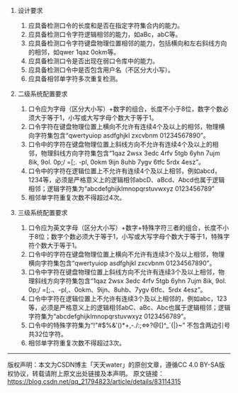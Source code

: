 1. 设计要求

   1. 应具备检测口令的长度和是否在指定字符集合内的能力。
   2. 应具备检测口令字符逻辑相邻的能力，如aBc，abC等。
   3. 应具备检测口令字符键盘物理位置相邻的能力，包括横向和左右斜线方向的相邻，如qwer 1qaz 0okm等。
   4. 应具备检测口令是否出现在弱口令库中的能力。
   5. 应具备检测口令中是否包含用户名（不区分大小写）。
   6. 应具备相邻单字符多次重复检测。

2. 二级系统配置要求

   1. 口令应为字母（区分大小写）+数字的组合，长度不小于8位，数字个数必须大于等于1，小写或大写字母个数大于等于1。
   2. 口令字符在键盘物理位置上横向不允许有连续4个及以上的相邻，物理横向字符集包含“qwertyuiop asdfghjkl zxcvbnm 01234567890”。
   3. 口令中的字符在键盘物理位置上斜线方向不允许有连续4个及以上的相邻，物理斜线方向字符集包含“1qaz 2wsx 3edc 4rfv 5tgb 6yhn 7ujm 8ik, 9ol. 0p;/ =[;. -pl, 0okm 9ijn 8uhb 7ygv 6tfc 5rdx 4esz”。
   4. 口令中的字符在逻辑位置上不允许有连续4个及以上相邻，例如abcd，1234等，必须是严格意义上的逻辑相邻abcD、aBcd、Abcd也属于逻辑相邻；逻辑字符集为“abcdefghijklmnopqrstuvwxyz 0123456789”
   5. 相邻单字符重复次数不得超过4次。

3. 三级系统配置要求

   1. 口令应为英文字母（区分大小写）+数字+特殊字符三者的组合，长度不小于8位；数字个数必须大于等于1，小写或大写字母个数大于等于1，特殊字符个数大于等于1。
   2. 口令中的字符在键盘物理位置上横向不允许有连续3个及以上相邻，物理横向字符集包含“qwertyuiop asdfghjkl zxcvbnm 01234567890”。
   3. 口令中字符在键盘物理位置上斜线方向不允许有连续3个及以上相邻，物理斜线方向字符集包含“1qaz 2wsx 3edc 4rfv 5tgb 6yhn 7ujm 8ik, 9ol. 0p;/ =[;.、-pl,、0okm、9ijn、8uhb、7ygv 6tfc、5rdx 4esz”。
   4. 口令中字符在逻辑位置上不允许有连续3个及以上相邻的，例如abc，123等，必须是严格意义上的逻辑相邻abC、aBc、Abc也属于逻辑相邻；逻辑字符集为“abcdefghijklmnopqrstuvwxyz 0123456789”。
   5. 口令中的特殊字符集为“!"#$%&'()*+,-./:;<=>?@[\]^_`{|}~” 不包含两边引号共32位字符。
   6. 相邻单字符重复次数不得超过3次。

------

版权声明：本文为CSDN博主「天天water」的原创文章，遵循CC 4.0 BY-SA版权协议，转载请附上原文出处链接及本声明。
原文链接：https://blog.csdn.net/qq_21794823/article/details/83114315


